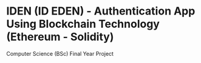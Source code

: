 # IDEN (ID EDEN) - Authentication App Using Blockchain Technology (Ethereum - Solidity)
Computer Science (BSc) Final Year Project
